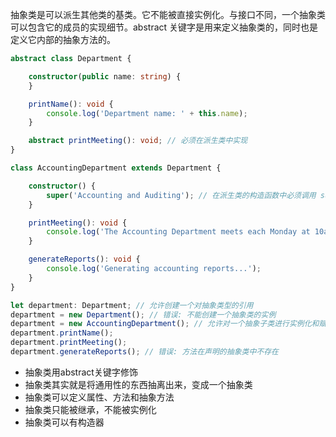 抽象类是可以派生其他类的基类。它不能被直接实例化。与接口不同，一个抽象类可以包含它的成员的实现细节。abstract 关键字是用来定义抽象类的，同时也是定义它内部的抽象方法的。

```ts
abstract class Department {

    constructor(public name: string) {
    }

    printName(): void {
        console.log('Department name: ' + this.name);
    }

    abstract printMeeting(): void; // 必须在派生类中实现
}

class AccountingDepartment extends Department {

    constructor() {
        super('Accounting and Auditing'); // 在派生类的构造函数中必须调用 super()
    }

    printMeeting(): void {
        console.log('The Accounting Department meets each Monday at 10am.');
    }

    generateReports(): void {
        console.log('Generating accounting reports...');
    }
}

let department: Department; // 允许创建一个对抽象类型的引用
department = new Department(); // 错误: 不能创建一个抽象类的实例
department = new AccountingDepartment(); // 允许对一个抽象子类进行实例化和赋值
department.printName();
department.printMeeting();
department.generateReports(); // 错误: 方法在声明的抽象类中不存在
```
- 抽象类用abstract关键字修饰
- 抽象类其实就是将通用性的东西抽离出来，变成一个抽象类
- 抽象类可以定义属性、方法和抽象方法
- 抽象类只能被继承，不能被实例化
- 抽象类可以有构造器
